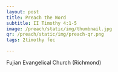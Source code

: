 ```yaml
---
layout: post
title: Preach the Word
subtitle: II Timothy 4:1-5
image: /preach/static/img/thumbnail.jpg
qr: /preach/static/img/preach-qr.png
tags: 2timothy fec

---
```

Fujian Evangelical Church (Richmond)